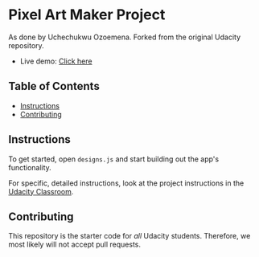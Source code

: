 # Pixel Art Maker Project

As done by Uchechukwu Ozoemena. Forked from the original Udacity repository.
* Live demo: [Click here](https://codewithoz.github.io/project-pixel-art-maker-starter/)

## Table of Contents

* [Instructions](#instructions)
* [Contributing](#contributing)

## Instructions

To get started, open `designs.js` and start building out the app's functionality.

For specific, detailed instructions, look at the project instructions in the [Udacity Classroom](https://classroom.udacity.com/me).

## Contributing

This repository is the starter code for _all_ Udacity students. Therefore, we most likely will not accept pull requests.
